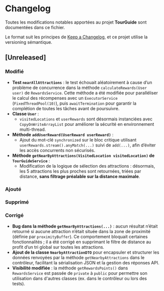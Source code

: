 # Changelog

Toutes les modifications notables apportées au projet **TourGuide** sont documentées dans ce fichier.

Le format suit les principes de [Keep a Changelog](https://keepachangelog.com/fr/1.0.0/), et ce projet utilise la versioning sémantique.

## [Unreleased]

### Modifié
- **Test `nearAllAttractions`** : le test échouait aléatoirement à cause d’un problème de concurrence dans la méthode `calculateRewards(User user)` de `RewardsService`. Cette méthode a été modifiée pour paralléliser le calcul des récompenses avec un `ExecutorService` (`FixedThreadPool(10)`), puis `awaitTermination` pour garantir la complétion de toutes les tâches avant de poursuivre.
- **Classe `User`** :
  - `visitedLocations` et `userRewards` sont désormais instanciées avec `CopyOnWriteArrayList` pour améliorer la sécurité en environnement multi-thread.
- **Méthode `addUserReward(UserReward userReward)`** :
  - Ajout du mot-clé `synchronized` sur le bloc critique utilisant `userRewards.stream().anyMatch(...)` suivi de `add(...)`, afin d’éviter les accès concurrents non sécurisés.
- **Méthode `getNearByAttractions(VisitedLocation visitedLocation)` de `TourGuideService`** :
  - Modification de la logique de sélection des attractions : désormais, les 5 attractions les plus proches sont retournées, triées par distance, **sans filtrage préalable sur la distance maximale**.

  
### Ajouté

### Supprimé

### Corrigé
- **Bug dans la méthode `getNearByAttractions(...)`** : aucun résultat n’était retourné si aucune attraction n’était située dans la zone de proximité (définie par `proximityBuffer`). Ce comportement bloquait certaines fonctionnalités ; il a été corrigé en supprimant le filtre de distance au profit d’un tri global sur toutes les attractions.
- **Ajout de la classe `NearbyAttractionDTO`** pour encapsuler et structurer les données renvoyées par la méthode `getNearbyAttractions` dans le contrôleur, facilitant la sérialisation JSON et la gestion des réponses API.
- **Visibilité modifiée** : la méthode `getRewardsPoints()` dans `RewardsService` est passée de `private` à `public` pour permettre son utilisation dans d'autres classes (ex. dans le contrôleur ou lors des tests).

  
